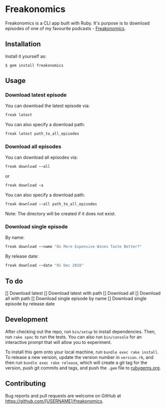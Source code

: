 # Freakonomics

Freakonomics is a CLI app built with Ruby. It's purpose is to download episodes of 
one of my favourite podcasts - [Freakonomics](http://freakonomics.com).

## Installation

Install it yourself as:

    $ gem install freakonomics

## Usage

### Download latest episode

You can download the latest episode via:

```ruby
freak latest
```

You can also specify a download path: 

```ruby
freak latest path_to_all_episodes
```

### Download all episodes

You can download all episodes via:

```ruby
freak download --all
```
or

```ruby
freak download -a
```

You can also specify a download path: 

```ruby
freak download --all path_to_all_episodes
```

Note: The directory will be created if it does not exist.

### Download single episode

By name:

```ruby
freak download --name "Do More Expensive Wines Taste Better?"
```

By release date:

```ruby
freak download --date "01 Dec 2010"
```

## To do

[] Download latest
[] Download latest with path
[] Download all
[] Download all with path
[] Download single episode by name
[] Download single episode by release date


## Development

After checking out the repo, run `bin/setup` to install dependencies. Then, run `rake spec` to run the tests. You can also run `bin/console` for an interactive prompt that will allow you to experiment.

To install this gem onto your local machine, run `bundle exec rake install`. To release a new version, update the version number in `version.rb`, and then run `bundle exec rake release`, which will create a git tag for the version, push git commits and tags, and push the `.gem` file to [rubygems.org](https://rubygems.org).

## Contributing

Bug reports and pull requests are welcome on GitHub at https://github.com/[USERNAME]/freakonomics.

